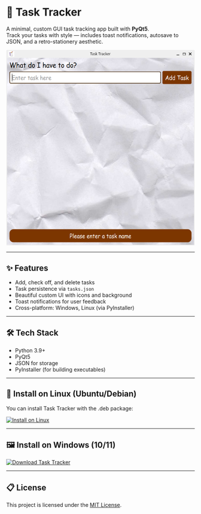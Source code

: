 # 📝 Task Tracker

A minimal, custom GUI task tracking app built with **PyQt5**.  
Track your tasks with style — includes toast notifications, autosave to JSON, and a retro-stationery aesthetic.

![screenshot](resources/demo-screenshot.png) <!-- optional, add if you want -->

---

## ✨ Features

- Add, check off, and delete tasks
- Task persistence via `tasks.json`
- Beautiful custom UI with icons and background
- Toast notifications for user feedback
- Cross-platform: Windows, Linux (via PyInstaller)

---

## 🛠 Tech Stack

- Python 3.9+
- PyQt5
- JSON for storage
- PyInstaller (for building executables)

---

## 🐧 Install on Linux (Ubuntu/Debian)

You can install Task Tracker with the .deb package:

[![Install on Linux](https://img.shields.io/badge/Install%20on-Linux-2EC866?logo=linux&logoColor=white&style=for-the-badge)](https://github.com/niicommey01/Task-Tracker-App/releases/download/v1.0/task-tracker.deb)

---
## 🖼 Install on Windows (10/11)
[![Download Task Tracker](https://img.shields.io/badge/Download-Windows%20Installer-blue?style=for-the-badge&logo=windows)](https://github.com/niicommey01/Task-Tracker-App/releases/download/v1.1/TaskTrackerInstaller.exe)


---

## 📋 License

This project is licensed under the [MIT License](LICENSE).
